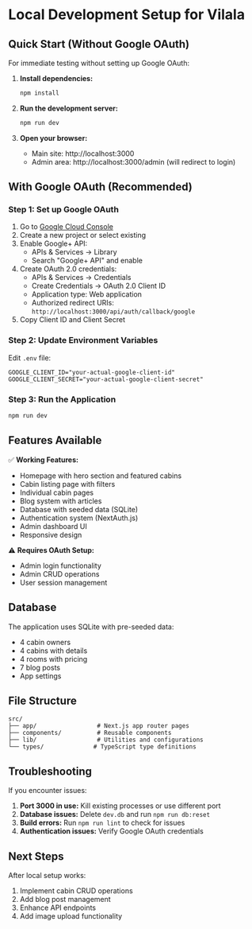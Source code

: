# Local Development Setup for Vilala

## Quick Start (Without Google OAuth)

For immediate testing without setting up Google OAuth:

1. **Install dependencies:**
   ```bash
   npm install
   ```

2. **Run the development server:**
   ```bash
   npm run dev
   ```

3. **Open your browser:**
   - Main site: http://localhost:3000
   - Admin area: http://localhost:3000/admin (will redirect to login)

## With Google OAuth (Recommended)

### Step 1: Set up Google OAuth

1. Go to [Google Cloud Console](https://console.cloud.google.com/)
2. Create a new project or select existing
3. Enable Google+ API:
   - APIs & Services → Library
   - Search "Google+ API" and enable
4. Create OAuth 2.0 credentials:
   - APIs & Services → Credentials
   - Create Credentials → OAuth 2.0 Client ID
   - Application type: Web application
   - Authorized redirect URIs: `http://localhost:3000/api/auth/callback/google`
5. Copy Client ID and Client Secret

### Step 2: Update Environment Variables

Edit `.env` file:
```env
GOOGLE_CLIENT_ID="your-actual-google-client-id"
GOOGLE_CLIENT_SECRET="your-actual-google-client-secret"
```

### Step 3: Run the Application

```bash
npm run dev
```

## Features Available

✅ **Working Features:**
- Homepage with hero section and featured cabins
- Cabin listing page with filters
- Individual cabin pages
- Blog system with articles
- Database with seeded data (SQLite)
- Authentication system (NextAuth.js)
- Admin dashboard UI
- Responsive design

⚠️ **Requires OAuth Setup:**
- Admin login functionality
- Admin CRUD operations
- User session management

## Database

The application uses SQLite with pre-seeded data:
- 4 cabin owners
- 4 cabins with details
- 4 rooms with pricing
- 7 blog posts
- App settings

## File Structure

```
src/
├── app/                 # Next.js app router pages
├── components/          # Reusable components
├── lib/                 # Utilities and configurations
└── types/              # TypeScript type definitions
```

## Troubleshooting

If you encounter issues:

1. **Port 3000 in use:** Kill existing processes or use different port
2. **Database issues:** Delete `dev.db` and run `npm run db:reset`
3. **Build errors:** Run `npm run lint` to check for issues
4. **Authentication issues:** Verify Google OAuth credentials

## Next Steps

After local setup works:
1. Implement cabin CRUD operations
2. Add blog post management
3. Enhance API endpoints
4. Add image upload functionality